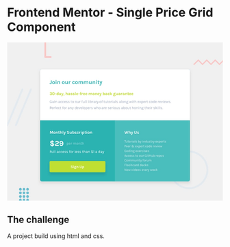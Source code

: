 # Frontend Mentor - Single Price Grid Component

![Design preview for the Single Price Grid Component coding challenge](./design/desktop-preview.jpg)

## The challenge
A project build using html and css.
